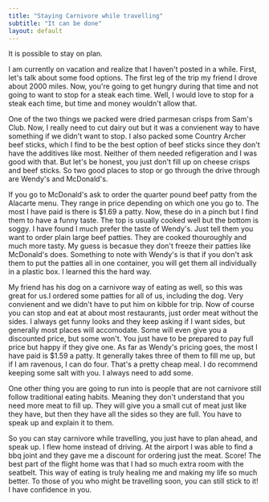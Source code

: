 ```yaml
---
title: "Staying Carnivore while travelling"
subtitle: "It can be done"
layout: default
---
```


<p> It is possible to stay on plan.<p>

<p>I am currently on vacation and realize that I haven't posted in a while. First, let's talk about some food options. The first leg of the trip my friend I drove about 2000 miles. Now, you're going to get hungry during that time and not going to want to stop for a steak each time. Well, I would love to stop for a steak each time, but time and money wouldn't allow that.<p>

<p>One of the two things we packed were dried parmesan crisps from Sam's Club. Now, I really need to cut dairy out but it was a convienent way to have something if we didn't want to stop. I also packed some Country Archer beef sticks, which I find to be the best option of beef sticks since they don't have the additives like most. Neither of them needed refigeration and I was good with that. But let's be honest, you just don't fill up on cheese crisps and beef sticks. So two good places to stop or go through the drive through are Wendy's and McDonald's.<p>

<p>If you go to McDonald's ask to order the quarter pound beef patty from the Alacarte menu. They range in price depending on which one you go to. The most I have paid is there is $1.69 a patty. Now, these do in a pinch but I find them to have a funny taste. The top is usually cooked well but the bottom is soggy. I have found I much prefer the taste of Wendy's. Just tell them you want to order plain large beef patties. They are cooked thouroughly and much more tasty. My guess is becasue they don't freeze their patties like McDonald's does. Something to note with Wendy's is that if you don't ask them to put the patties all in one container, you will get them all individually in a plastic box. I learned this the hard way.<p>

<p>My friend has his dog on a carnivore way of eating as well, so this was great for us.I ordered some patties for all of us, including the dog. Very convienent and we didn't have to put him on kibble for trip. Now of course you can stop and eat at about most restaurants, just order meat without the sides. I always get funny looks and they keep asking if I want sides, but generally most places will accomodate. Some will even give you a discounted price, but some won't. You just have to be prepared to pay full price but happy if they give one. As far as Wendy's pricing goes, the most I have paid is $1.59 a patty. It generally takes three of them to fill me up, but if I am ravenous, I can do four. That's a pretty cheap meal. I do recommend keeping some salt with you. I always need to add some.<p>

<p>One other thing you are going to run into is people that are not carnivore still follow traditional eating habits. Meaning they don't understand that you need more meat to fill up. They will give you a small cut of meat just like they have, but then they have all the sides so they are full. You have to speak up and explain it to them.<p>

<p>So you can stay carnivore while travelling, you just have to plan ahead, and speak up. I flew home instead of driving. At the airport I was able to find a bbq joint and they gave me a discount for ordering just the meat. Score! The best part of the flight home was that I had so much extra room with the seatbelt. This way of eating is truly healing me and making my life so much better. To those of you who might be travelling soon, you can still stick to it! I have confidence in you. <p>


